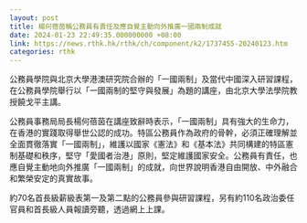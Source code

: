 ```yaml
---
layout: post
title: 楊何蓓茵稱公務員有責任及應自覺主動向外推廣一國兩制成就
date: 2024-01-23 22:49:35.000000000 +08:00
link: https://news.rthk.hk/rthk/ch/component/k2/1737455-20240123.htm
categories: rthk
---
```


公務員學院與北京大學港澳研究院合辦的「一國兩制」及當代中國深入研習課程，在公務員學院舉行以「一國兩制的堅守與發展」為題的講座，由北京大學法學院教授饒戈平主講。

公務員事務局局長楊何蓓茵在講座致辭時表示，「一國兩制」具有強大的生命力，在香港的實踐取得舉世公認的成功。特區公務員作為政府的骨幹，必須正確理解並全面貫徹落實「一國兩制」，維護以國家《憲法》和《基本法》共同構建的特區憲制基礎和秩序，堅守「愛國者治港」原則，堅定維護國家安全。公務員有責任，也應自覺主動地向外推廣「一國兩制」的成就，向世界說明香港自由開放、中外融合和繁榮安定的真實故事。

約70名首長級薪級表第一及第二點的公務員參與研習課程，另有約110名政治委任官員和首長級人員報讀旁聽，透過網上上課。
